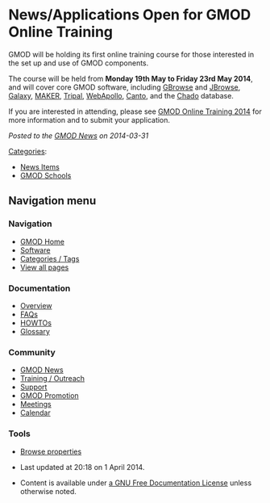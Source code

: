 



<span id="top"></span>




# <span dir="auto">News/Applications Open for GMOD Online Training</span>









GMOD will be holding its first online training course for those
interested in the set up and use of GMOD components.

The course will be held from **Monday 19th May to Friday 23rd May
2014**, and will cover core GMOD software, including
[GBrowse](../GBrowse.1 "GBrowse") and [JBrowse](../JBrowse.1 "JBrowse"),
[Galaxy](../Galaxy.1 "Galaxy"), [MAKER](../MAKER.1 "MAKER"),
[Tripal](../Tripal.1 "Tripal"), [WebApollo](../WebApollo.1 "WebApollo"),
[Canto](../Canto "Canto"), and the
<a href="../Chado" class="mw-redirect" title="Chado">Chado</a> database.

If you are interested in attending, please see [GMOD Online Training
2014](../GMOD_Online_Training_2014.1 "GMOD Online Training 2014") for
more information and to submit your application.

  



*Posted to the [GMOD News](../GMOD_News "GMOD News") on 2014-03-31*






[Categories](../Special%253ACategories "Special%253ACategories"):

- [News Items](../Category%253ANews_Items "Category%253ANews Items")
- [GMOD Schools](../Category%253AGMOD_Schools "Category%253AGMOD Schools")






## Navigation menu







<a href="../Main_Page"
style="background-image: url(../../images/GMOD-cogs.png);"
title="Visit the main page"></a>


### Navigation



- <span id="n-GMOD-Home">[GMOD Home](../Main_Page)</span>
- <span id="n-Software">[Software](../GMOD_Components)</span>
- <span id="n-Categories-.2F-Tags">[Categories /
  Tags](../Categories)</span>
- <span id="n-View-all-pages">[View all
  pages](../Special:AllPages)</span>




### Documentation



- <span id="n-Overview">[Overview](../Overview)</span>
- <span id="n-FAQs">[FAQs](../Category%253AFAQ)</span>
- <span id="n-HOWTOs">[HOWTOs](../Category%253AHOWTO)</span>
- <span id="n-Glossary">[Glossary](../Glossary)</span>




### Community



- <span id="n-GMOD-News">[GMOD News](../GMOD_News)</span>
- <span id="n-Training-.2F-Outreach">[Training /
  Outreach](../Training_and_Outreach)</span>
- <span id="n-Support">[Support](../Support)</span>
- <span id="n-GMOD-Promotion">[GMOD Promotion](../GMOD_Promotion)</span>
- <span id="n-Meetings">[Meetings](../Meetings)</span>
- <span id="n-Calendar">[Calendar](../Calendar)</span>




### Tools

- <span id="t-smwbrowselink"><a
  href="../Special%253ABrowse/News-2FApplications_Open_for_GMOD_Online_Training"
  rel="smw-browse">Browse properties</a></span>



- <span id="footer-info-lastmod">Last updated at 20:18 on 1 April
  2014.</span>
<!-- - <span id="footer-info-viewcount">18,626 page views.</span> -->
- <span id="footer-info-copyright">Content is available under
  <a href="http://www.gnu.org/licenses/fdl-1.3.html" class="external"
  rel="nofollow">a GNU Free Documentation License</a> unless otherwise
  noted.</span>

<!-- -->



<!-- -->




